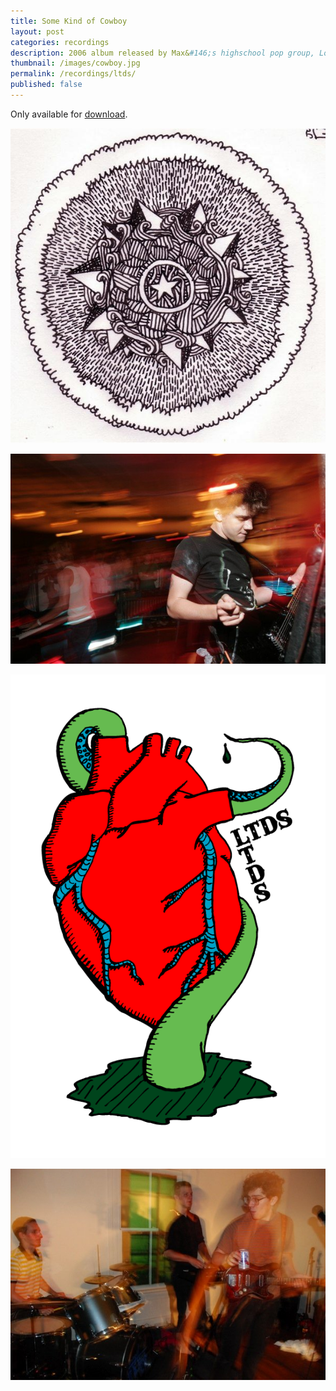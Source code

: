 ```yaml
---
title: Some Kind of Cowboy
layout: post
categories: recordings
description: 2006 album released by Max&#146;s highschool pop group, Love Tentacle Drip Society. 
thumbnail: /images/cowboy.jpg
permalink: /recordings/ltds/
published: false
---
```


Only available for [download](#). 

![LTDS album cover](/images/cowboy.jpg)

![LTDS show still](/images/ltds0.jpg)

![LTDS album art](/images/ltds1.gif)

![LTDS show still](/images/ltds2.jpg)
